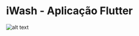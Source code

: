# iWash - Aplicação Flutter


![alt text](https://uploaddeimagens.com.br/images/003/208/867/original/app.png?1619122761)
